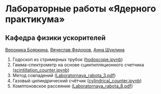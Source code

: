 # Лабораторные работы «Ядерного практикума»

## Кафедра физики ускорителей

[Вероника Бояркина](v.boyarkina@g.nsu.ru), [Вячеслав Федоров](v.fedorov3@g.nsu.ru), [Анна Шуклина](a.shuklina@g.nsu.ru)

1. Годоскоп из стримерных трубок ([hodoscope.ipynb](lab_1%2Fhodoscope.ipynb))
2. Гамма-спектрометр на основе сцинтилляционного счетчика ([scintillation_counter.ipynb](lab_2%2Fscintillation_counter.ipynb))
3. Метод совпадений ([Laboratornaya_rabota_3.pdf](lab_3%2FLaboratornaya_rabota_3.pdf))
4. Газовый цилиндрический счётчик ([cylindrical_counter.ipynb](lab_4%2Fcylindrical_counter.ipynb))
5. Комптоновское рассеяние ([Laboratornaya_rabota_8.pdf](lab_8%2FLaboratornaya_rabota_8.pdf))
